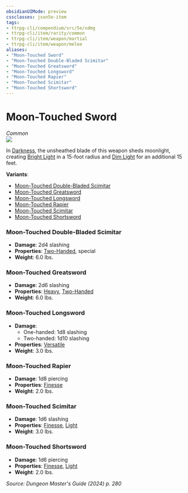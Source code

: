 ```yaml
---
obsidianUIMode: preview
cssclasses: json5e-item
tags:
- ttrpg-cli/compendium/src/5e/xdmg
- ttrpg-cli/item/rarity/common
- ttrpg-cli/item/weapon/martial
- ttrpg-cli/item/weapon/melee
aliases: 
- "Moon-Touched Sword"
- "Moon-Touched Double-Bladed Scimitar"
- "Moon-Touched Greatsword"
- "Moon-Touched Longsword"
- "Moon-Touched Rapier"
- "Moon-Touched Scimitar"
- "Moon-Touched Shortsword"
---
```

# Moon-Touched Sword
*Common*  
![](2-Mechanics/CLI/items/img/moon-touched-sword.webp#right)


In [Darkness](2-Mechanics/CLI/rules/variant-rules/darkness-xphb.md), the unsheathed blade of this weapon sheds moonlight, creating [Bright Light](2-Mechanics/CLI/rules/variant-rules/bright-light-xphb.md) in a 15-foot radius and [Dim Light](2-Mechanics/CLI/rules/variant-rules/dim-light-xphb.md) for an additional 15 feet.

**Variants**:
- [Moon-Touched Double-Bladed Scimitar](#Moon-Touched%20Double-Bladed%20Scimitar)
- [Moon-Touched Greatsword](#Moon-Touched%20Greatsword)
- [Moon-Touched Longsword](#Moon-Touched%20Longsword)
- [Moon-Touched Rapier](#Moon-Touched%20Rapier)
- [Moon-Touched Scimitar](#Moon-Touched%20Scimitar)
- [Moon-Touched Shortsword](#Moon-Touched%20Shortsword)

### Moon-Touched Double-Bladed Scimitar

- **Damage**: 2d4 slashing
- **Properties**: [Two-Handed](2-Mechanics/CLI/rules/item-properties.md#Two-Handed), special
- **Weight**: 6.0 lbs.

### Moon-Touched Greatsword

- **Damage**: 2d6 slashing
- **Properties**: [Heavy](2-Mechanics/CLI/rules/item-properties.md#Heavy), [Two-Handed](2-Mechanics/CLI/rules/item-properties.md#Two-Handed)
- **Weight**: 6.0 lbs.

### Moon-Touched Longsword

- **Damage**:
  - One-handed: 1d8 slashing
  - Two-handed: 1d10 slashing
- **Properties**: [Versatile](2-Mechanics/CLI/rules/item-properties.md#Versatile)
- **Weight**: 3.0 lbs.

### Moon-Touched Rapier

- **Damage**: 1d8 piercing
- **Properties**: [Finesse](2-Mechanics/CLI/rules/item-properties.md#Finesse)
- **Weight**: 2.0 lbs.

### Moon-Touched Scimitar

- **Damage**: 1d6 slashing
- **Properties**: [Finesse](2-Mechanics/CLI/rules/item-properties.md#Finesse), [Light](2-Mechanics/CLI/rules/item-properties.md#Light)
- **Weight**: 3.0 lbs.

### Moon-Touched Shortsword

- **Damage**: 1d6 piercing
- **Properties**: [Finesse](2-Mechanics/CLI/rules/item-properties.md#Finesse), [Light](2-Mechanics/CLI/rules/item-properties.md#Light)
- **Weight**: 2.0 lbs.


*Source: Dungeon Master's Guide (2024) p. 280*